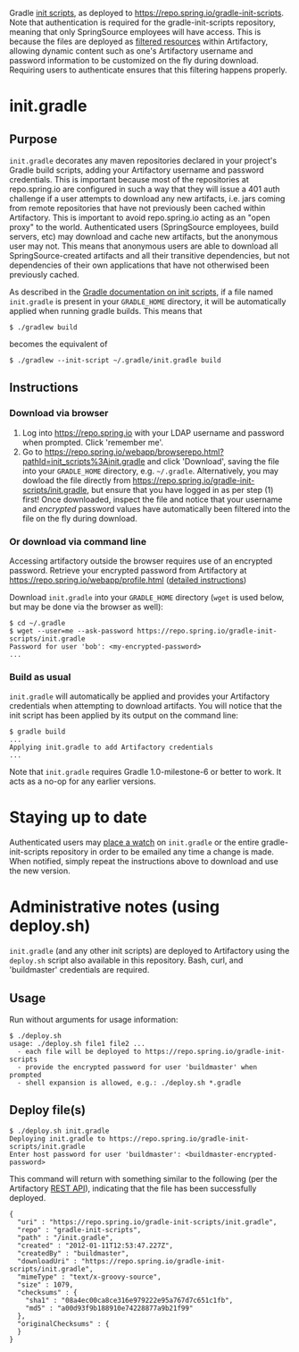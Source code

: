 Gradle [init scripts](https://www.gradle.org/init_scripts), as deployed to https://repo.spring.io/gradle-init-scripts. Note that authentication is required for the gradle-init-scripts repository, meaning that only SpringSource employees will have access. This is because the files are deployed as [filtered resources](https://wiki.jfrog.org/confluence/display/RTF/Filtered+Resources) within Artifactory, allowing dynamic content such as one's Artifactory username and password information to be customized on the fly during download. Requiring users to authenticate ensures that this filtering happens properly.

# init.gradle

## Purpose

`init.gradle` decorates any maven repositories declared in your project's Gradle build scripts, adding your Artifactory username and password credentials.  This is important because most of the repositories at repo.spring.io are configured in such a way that they will issue a 401 auth challenge if a user attempts to download any new artifacts, i.e. jars coming from remote repositories that have not previously been cached within Artifactory.  This is important to avoid repo.spring.io acting as an "open proxy" to the world.  Authenticated users (SpringSource employees, build servers, etc) may download and cache new artifacts, but the anonymous user may not.  This means that anonymous users are able to download all SpringSource-created artifacts and all their transitive dependencies, but not dependencies of their own applications that have not otherwised been previously cached.

As described in the [Gradle documentation on init scripts](https://www.gradle.org/init_scripts), if a file named `init.gradle` is present in your `GRADLE_HOME` directory, it will be automatically applied when running gradle builds.  This means that

    $ ./gradlew build

becomes the equivalent of

    $ ./gradlew --init-script ~/.gradle/init.gradle build

## Instructions

### Download via browser

1. Log into https://repo.spring.io with your LDAP username and password when prompted. Click 'remember me'.
2. Go to https://repo.spring.io/webapp/browserepo.html?pathId=init_scripts%3Ainit.gradle and click 'Download', saving the file into your `GRADLE_HOME` directory, e.g. `~/.gradle`.  Alternatively, you may dowload the file directly from https://repo.spring.io/gradle-init-scripts/init.gradle, but ensure that you have logged in as per step (1) first!  Once downloaded, inspect the file and notice that your username and _encrypted_ password values have automatically been filtered into the file on the fly during download.

### Or download via command line

Accessing artifactory outside the browser requires use of an encrypted password.  Retrieve your encrypted password from Artifactory at https://repo.spring.io/webapp/profile.html ([detailed instructions](https://wiki.jfrog.org/confluence/display/RTF/Centrally+Secure+Passwords#CentrallySecurePasswords-UsingYourSecurePassword))

Download `init.gradle` into your `GRADLE_HOME` directory (`wget` is used below, but may be done via the browser as well):

    $ cd ~/.gradle
    $ wget --user=me --ask-password https://repo.spring.io/gradle-init-scripts/init.gradle
    Password for user 'bob': <my-encrypted-password>
    ...

### Build as usual

`init.gradle` will automatically be applied and provides your Artifactory credentials when attempting to download artifacts. You will notice that the init script has been applied by its output on the command line:

    $ gradle build
    ...
    Applying init.gradle to add Artifactory credentials
    ...

Note that `init.gradle` requires Gradle 1.0-milestone-6 or better to work.  It acts as a no-op for any earlier versions.


# Staying up to date

Authenticated users may [place a watch](https://wiki.jfrog.org/confluence/display/RTF/Watches) on `init.gradle` or the entire gradle-init-scripts repository in order to be emailed any time a change is made.  When notified, simply repeat the instructions above to download and use the new version.


# Administrative notes (using deploy.sh)

`init.gradle` (and any other init scripts) are deployed to Artifactory using the `deploy.sh` script also available in this repository. Bash, curl, and 'buildmaster' credentials are required.

## Usage

Run without arguments for usage information:

    $ ./deploy.sh
    usage: ./deploy.sh file1 file2 ...
      - each file will be deployed to https://repo.spring.io/gradle-init-scripts
      - provide the encrypted password for user 'buildmaster' when prompted
      - shell expansion is allowed, e.g.: ./deploy.sh *.gradle

## Deploy file(s)

    $ ./deploy.sh init.gradle
    Deploying init.gradle to https://repo.spring.io/gradle-init-scripts/init.gradle
    Enter host password for user 'buildmaster': <buildmaster-encrypted-password>

This command will return with something similar to the following (per the Artifactory [REST API](https://wiki.jfrog.org/confluence/display/RTF/Artifactory's+REST+API#Artifactory%27sRESTAPI-DeployArtifact)), indicating that the file has been successfully deployed.

    {
      "uri" : "https://repo.spring.io/gradle-init-scripts/init.gradle",
      "repo" : "gradle-init-scripts",
      "path" : "/init.gradle",
      "created" : "2012-01-11T12:53:47.227Z",
      "createdBy" : "buildmaster",
      "downloadUri" : "https://repo.spring.io/gradle-init-scripts/init.gradle",
      "mimeType" : "text/x-groovy-source",
      "size" : 1079,
      "checksums" : {
        "sha1" : "08a4ec00ca8ce316e979222e95a767d7c651c1fb",
        "md5" : "a00d93f9b188910e74228877a9b21f99"
      },
      "originalChecksums" : {
      }
    }
